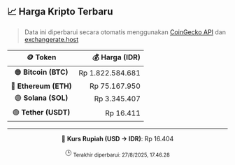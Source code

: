 

<!-- HARGA_KRIPTO -->
## 📈 Harga Kripto Terbaru

> Data ini diperbarui secara otomatis menggunakan [CoinGecko API](https://www.coingecko.com/) dan [exchangerate.host](https://exchangerate.host/)

<div align="center">

| 🪙 Token | 💰 Harga (IDR) |
|:------:|---------------:|
| 🟠 **Bitcoin (BTC)**   | Rp 1.822.584.681 |
| 🔵 **Ethereum (ETH)**  | Rp 75.167.950 |
| 🟣 **Solana (SOL)**    | Rp 3.345.407 |
| 🟢 **Tether (USDT)**   | Rp 16.411 |

---

💱 **Kurs Rupiah (USD → IDR)**: Rp 16.404

🕒 <sub>Terakhir diperbarui: 27/8/2025, 17.46.28</sub>

</div>
<!-- /HARGA_KRIPTO -->